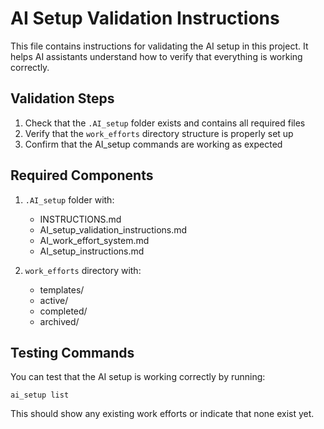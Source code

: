 # AI Setup Validation Instructions

This file contains instructions for validating the AI setup in this project.
It helps AI assistants understand how to verify that everything is working correctly.

## Validation Steps

1. Check that the `.AI_setup` folder exists and contains all required files
2. Verify that the `work_efforts` directory structure is properly set up
3. Confirm that the AI_setup commands are working as expected

## Required Components

1. `.AI_setup` folder with:
   - INSTRUCTIONS.md
   - AI_setup_validation_instructions.md
   - AI_work_effort_system.md
   - AI_setup_instructions.md

2. `work_efforts` directory with:
   - templates/
   - active/
   - completed/
   - archived/

## Testing Commands

You can test that the AI setup is working correctly by running:

```
ai_setup list
```

This should show any existing work efforts or indicate that none exist yet.
